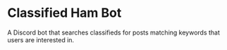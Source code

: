 # Classified Ham Bot

A Discord bot that searches classifieds for posts matching keywords that users are interested in.